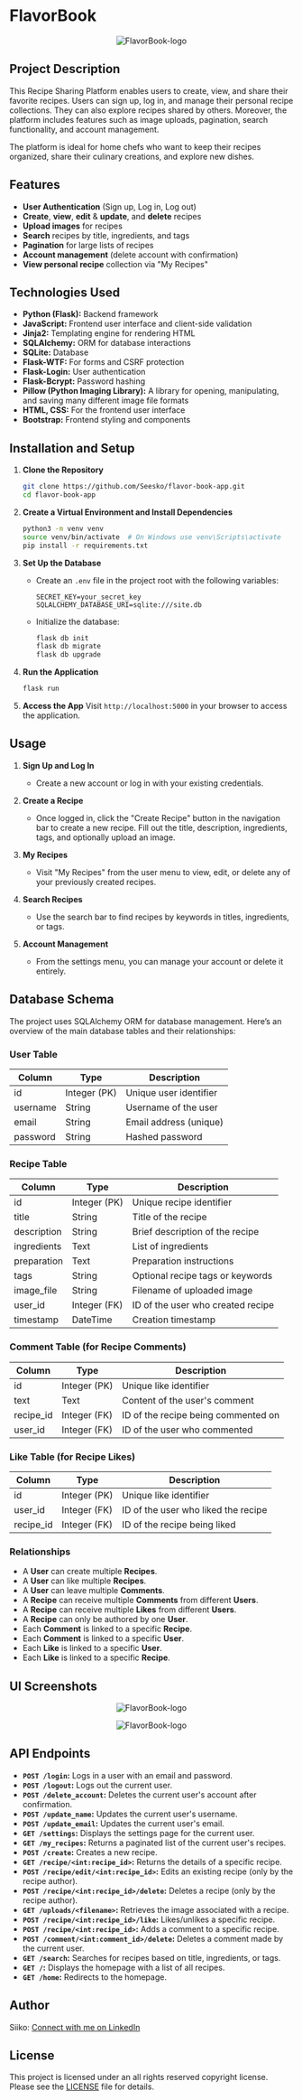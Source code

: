 # FlavorBook

<p align="center">
  <img src="app/static/images/gh-fltm-logo.jpg" alt="FlavorBook-logo"/>
</p>

## Project Description
This Recipe Sharing Platform enables users to create, view, and share their favorite recipes. Users can sign up, log in, and manage their personal recipe collections. They can also explore recipes shared by others. Moreover, the platform includes features such as image uploads, pagination, search functionality, and account management.

The platform is ideal for home chefs who want to keep their recipes organized, share their culinary creations, and explore new dishes.

## Features
- **User Authentication** (Sign up, Log in, Log out)
- **Create**, **view**, **edit** & **update**, and **delete** recipes
- **Upload images** for recipes
- **Search** recipes by title, ingredients, and tags
- **Pagination** for large lists of recipes
- **Account management** (delete account with confirmation)
- **View personal recipe** collection via "My Recipes"

## Technologies Used
- **Python (Flask):** Backend framework
- **JavaScript:** Frontend user interface and client-side validation
- **Jinja2:** Templating engine for rendering HTML
- **SQLAlchemy:** ORM for database interactions
- **SQLite:** Database
- **Flask-WTF:** For forms and CSRF protection
- **Flask-Login:** User authentication
- **Flask-Bcrypt:** Password hashing
- **Pillow (Python Imaging Library):** A library for opening, manipulating, and saving many different image file formats
- **HTML, CSS:** For the frontend user interface
- **Bootstrap:** Frontend styling and components

## Installation and Setup
1. **Clone the Repository**
    ```bash
    git clone https://github.com/Seesko/flavor-book-app.git
    cd flavor-book-app
    ```

2. **Create a Virtual Environment and Install Dependencies**
    ```bash
    python3 -m venv venv
    source venv/bin/activate  # On Windows use venv\Scripts\activate
    pip install -r requirements.txt
    ```

3. **Set Up the Database**
    - Create an `.env` file in the project root with the following variables:
      ```
      SECRET_KEY=your_secret_key
      SQLALCHEMY_DATABASE_URI=sqlite:///site.db
      ```
    - Initialize the database:
      ```bash
      flask db init
      flask db migrate
      flask db upgrade
      ```

4. **Run the Application**
    ```bash
    flask run
    ```

5. **Access the App**
    Visit `http://localhost:5000` in your browser to access the application.

## Usage
1. **Sign Up and Log In**
   - Create a new account or log in with your existing credentials.

2. **Create a Recipe**
   - Once logged in, click the "Create Recipe" button in the navigation bar to create a new recipe. Fill out the title, description, ingredients, tags, and optionally upload an image.

3. **My Recipes**
   - Visit "My Recipes" from the user menu to view, edit, or delete any of your previously created recipes.

4. **Search Recipes**
   - Use the search bar to find recipes by keywords in titles, ingredients, or tags.

5. **Account Management**
   - From the settings menu, you can manage your account or delete it entirely.

## Database Schema

The project uses SQLAlchemy ORM for database management. Here’s an overview of the main database tables and their relationships:

### User Table
| Column    | Type           | Description                |
|-----------|----------------|----------------------------|
| id        | Integer (PK)   | Unique user identifier     |
| username  | String         | Username of the user       |
| email     | String         | Email address (unique)     |
| password  | String         | Hashed password            |

### Recipe Table
| Column      | Type           | Description                        |
|-------------|----------------|------------------------------------|
| id          | Integer (PK)   | Unique recipe identifier           |
| title       | String         | Title of the recipe                |
| description | String         | Brief description of the recipe    |
| ingredients | Text           | List of ingredients                |
| preparation | Text           | Preparation instructions           |
| tags        | String         | Optional recipe tags or keywords   |
| image_file  | String         | Filename of uploaded image         |
| user_id     | Integer (FK)   | ID of the user who created recipe  |
| timestamp   | DateTime       | Creation timestamp                 |

### Comment Table (for Recipe Comments)
| Column    | Type           | Description                        |
|-----------|----------------|------------------------------------|
| id        | Integer (PK)   | Unique like identifier             |
| text      | Text           | Content of the user's comment      |
| recipe_id | Integer (FK)   | ID of the recipe being commented on|
| user_id   | Integer (FK)   | ID of the user who commented       |

### Like Table (for Recipe Likes)
| Column    | Type           | Description                        |
|-----------|----------------|------------------------------------|
| id        | Integer (PK)   | Unique like identifier             |
| user_id   | Integer (FK)   | ID of the user who liked the recipe|
| recipe_id | Integer (FK)   | ID of the recipe being liked       |

### Relationships
- A **User** can create multiple **Recipes**.
- A **User** can like multiple **Recipes**.
- A **User** can leave multiple **Comments**.
- A **Recipe** can receive multiple **Comments** from different **Users**.
- A **Recipe** can receive multiple **Likes** from different **Users**.
- A **Recipe** can only be authored by one **User**.
- Each **Comment** is linked to a specific **Recipe**.
- Each **Comment** is linked to a specific **User**.
- Each **Like** is linked to a specific **User**.
- Each **Like** is linked to a specific **Recipe**.


## UI Screenshots

<p align="center">
  <img src="app/static/images/flb-login-ui.jpg" alt="FlavorBook-logo"/>
</p>

<p align="center">
  <img src="app/static/images/flb-homepage-ui.jpg" alt="FlavorBook-logo"/>
</p>

## API Endpoints
- **`POST /login`:** Logs in a user with an email and password.
- **`POST /logout`:** Logs out the current user.
- **`POST /delete_account`:** Deletes the current user's account after confirmation.
- **`POST /update_name`:** Updates the current user's username.
- **`POST /update_email`:** Updates the current user's email.
- **`GET /settings`:** Displays the settings page for the current user.
- **`GET /my_recipes`:** Returns a paginated list of the current user's recipes.
- **`POST /create`:** Creates a new recipe.
- **`GET /recipe/<int:recipe_id>`:** Returns the details of a specific recipe.
- **`POST /recipe/edit/<int:recipe_id>`:** Edits an existing recipe (only by the recipe author).
- **`POST /recipe/<int:recipe_id>/delete`:** Deletes a recipe (only by the recipe author).
- **`GET /uploads/<filename>`:** Retrieves the image associated with a recipe.
- **`POST /recipe/<int:recipe_id>/like`:** Likes/unlikes a specific recipe.
- **`POST /recipe/<int:recipe_id>`:** Adds a comment to a specific recipe.
- **`POST /comment/<int:comment_id>/delete`:** Deletes a comment made by the current user.
- **`GET /search`:** Searches for recipes based on title, ingredients, or tags.
- **`GET /`:** Displays the homepage with a list of all recipes.
- **`GET /home`:** Redirects to the homepage.

## Author
Siiko: [Connect with me on LinkedIn](https://www.linkedin.com/in/siiko/)

## License
This project is licensed under an all rights reserved copyright license. Please see the [LICENSE](LICENSE) file for details.

